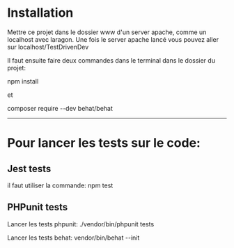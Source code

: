 # Installation
Mettre ce projet dans le dossier www d'un server apache, comme un localhost avec laragon. Une fois le server apache lancé vous pouvez aller sur 
localhost/TestDrivenDev

Il faut ensuite faire deux commandes dans le terminal dans le dossier du projet:

npm install

et

composer require --dev behat/behat 

***

# Pour lancer les tests sur le code:

## Jest tests
il faut utiliser la commande: 
npm test

## PHPunit tests
Lancer les tests phpunit: 
./vendor/bin/phpunit tests

Lancer les tests behat:
vendor/bin/behat --init
